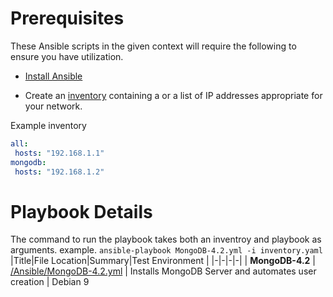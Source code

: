 # Prerequisites
These Ansible scripts in the given context will require the following to ensure you have utilization.

- [Install Ansible](https://docs.ansible.com/ansible/latest/installation_guide/intro_installation.html)

- Create an [inventory](https://docs.ansible.com/ansible/latest/plugins/inventory/yaml.html) containing a or a list of IP addresses appropriate for your network.

Example inventory
```yaml
all:
 hosts: "192.168.1.1"
mongodb:
 hosts: "192.168.1.2"
```

# Playbook Details 
The command to run the playbook takes both an inventroy and playbook as arguments.  example. `ansible-playbook MongoDB-4.2.yml -i inventory.yaml`
|Title|File Location|Summary|Test Environment |
|-|-|-|-|
| **MongoDB-4.2** | [/Ansible/MongoDB-4.2.yml](/Ansible/MongoDB-4.2.yml)  | Installs MongoDB Server and automates user creation | Debian 9



